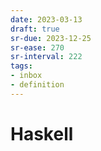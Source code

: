 ```yaml
---
date: 2023-03-13
draft: true
sr-due: 2023-12-25
sr-ease: 270
sr-interval: 222
tags:
- inbox
- definition
---
```


# Haskell